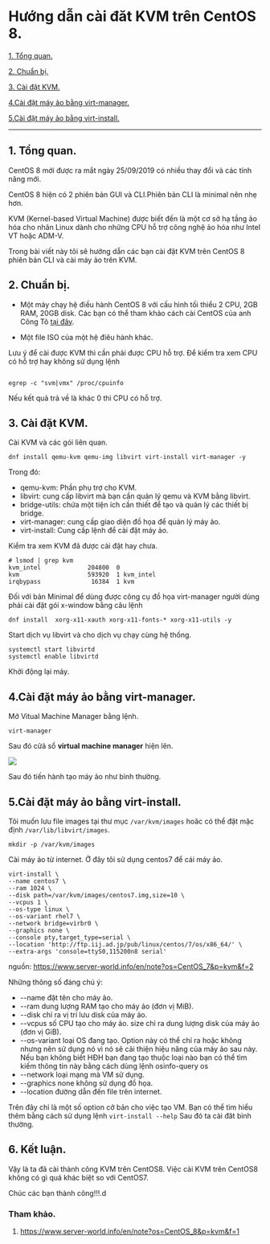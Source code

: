 # Hướng dẫn cài đăt KVM trên CentOS 8.


[1. Tổng quan. ](#1)

[2. Chuẩn bị.](#2)

[3. Cài đặt KVM.](#3)

[4.Cài đặt máy ảo bằng virt-manager.](#4)

[5.Cài đặt máy ảo bằng virt-install.](#5)

---- 
<a name="1"></a>
## 1. Tổng quan. 

CentOS 8 mới được ra mắt ngày 25/09/2019 có nhiều thay đổi và các tính năng mới.

CentOS 8 hiện có 2 phiên bản GUI và CLI.Phiên bản CLI là minimal nên nhẹ hơn.

KVM (Kernel-based Virtual Machine) được biết đến là một cơ sở hạ tầng ảo hóa cho nhân Linux dành cho những CPU hỗ trợ công nghệ ảo hóa như Intel VT hoặc ADM-V.

Trong bài viết này tôi sẽ hướng dẫn các bạn cài đặt KVM trên CentOS 8 phiên bản CLI và cài máy ảo trên KVM.

<a name="2"></a>
## 2. Chuẩn bị.

- Một máy chạy hệ điều hành CentOS 8  với cấu hình tối thiểu 2 CPU, 2GB RAM, 20GB disk. Các bạn có thể  tham khảo cách cài CentOS của anh Công Tô [tại đây](https://news.cloud365.vn/centos-8-huong-dan-cai-dat-centos-8/).

- Một file ISO của  một hệ điêu hành khác.

Lưu ý để cài được KVM thì cần phải được CPU hỗ trợ. Để kiểm tra xem CPU có hỗ trợ hay không sử dụng lệnh
```

egrep -c "svm|vmx" /proc/cpuinfo
```

Nếu kết quả trả về là khác 0 thì CPU có hỗ trợ.

<a name="3"></a>
## 3. Cài đặt KVM.

Cài KVM và các gói liên quan.

```
dnf install qemu-kvm qemu-img libvirt virt-install virt-manager -y
```

Trong đó:
- qemu-kvm: Phần phụ trợ cho KVM.
- libvirt: cung cấp libvirt mà bạn cần quản lý qemu và KVM bằng libvirt.
- bridge-utils: chứa một tiện ích cần thiết để tạo và quản lý các thiết bị bridge.
- virt-manager: cung cấp giao diện đồ họa để quản lý máy ảo.
- virt-install: Cung cấp lệnh để cài đặt máy ảo.

Kiểm tra xem KVM đã được cài đặt hay chưa.

```
# lsmod | grep kvm
kvm_intel             204800  0
kvm                   593920  1 kvm_intel
irqbypass              16384  1 kvm
```

Đối với bản Minimal để dùng được công cụ đồ họa virt-manager người dùng phải cài đặt gói x-window bằng câu lệnh
```
dnf install  xorg-x11-xauth xorg-x11-fonts-* xorg-x11-utils -y
```
Start dịch vụ libvirt và cho dịch vụ chạy cùng hệ thống.
```
systemctl start libvirtd
systemctl enable libvirtd
```
Khởi động lại máy.

<a name="4"></a>
## 4.Cài đặt máy ảo bằng virt-manager.

Mở Vitual Machine Manager bằng lệnh.
```
virt-manager
```
Sau đó cửả sổ  **virtual machine manager** hiện lên.

![](anhcentos8/anh1.png)

Sau đó tiến hành tạo máy ảo như bình thường.

<a name="5"></a>
## 5.Cài đặt máy ảo bằng virt-install.

Tôi muốn lưu file images tại thư mục ```/var/kvm/images``` hoăc có thể đặt mặc định ```/var/lib/libvirt/images```.
```
mkdir -p /var/kvm/images
```
Cài máy ảo từ internet. Ở đây tôi sử dụng centos7 để cái máy ảo.
```
virt-install \
--name centos7 \
--ram 1024 \
--disk path=/var/kvm/images/centos7.img,size=10 \
--vcpus 1 \
--os-type linux \
--os-variant rhel7 \
--network bridge=virbr0 \
--graphics none \
--console pty,target_type=serial \
--location 'http://ftp.iij.ad.jp/pub/linux/centos/7/os/x86_64/' \
--extra-args 'console=ttyS0,115200n8 serial'
```
nguồn: https://www.server-world.info/en/note?os=CentOS_7&p=kvm&f=2

Những thông số đáng chú ý:

- --name đặt tên cho máy ảo.
- --ram dung lượng RAM tạo cho máy ảo (đơn vị MiB).
- --disk chỉ ra vị trí lưu disk của máy ảo.
- --vcpus số CPU tạo cho máy ảo.
size chỉ ra dung lượng disk của máy ảo (đơn vị GiB).
- --os-variant loại OS đang tạo. Option này có thể chỉ ra hoặc không nhưng nên sử dụng nó vì nó sẽ cải thiện hiệu năng của máy ảo sau này. Nếu bạn không biết HĐH bạn đang tạo thuộc loại nào bạn có thể tìm kiếm thông tin này bằng cách dùng lệnh osinfo-query os
- --network loại mạng mà VM sử dụng.
- --graphics none không sử dụng đồ họa.
- --location đường dẫn đến file trên internet.

Trên đây chỉ là một số option cở bản cho việc tạo VM. Bạn có thể tìm hiểu thêm bằng cách sử dụng lệnh ```virt-install --help```
Sau đó ta cài đăt bình thường.

## 6. Kết luận.
 Vậy là ta đã cài thành công KVM trên CentOS8.
 Việc cài KVM trên  CentOS8 không có gì quá  khác biệt so với CentOS7.

 Chúc các bạn thành công!!!.d

### Tham khảo.
1. https://www.server-world.info/en/note?os=CentOS_8&p=kvm&f=1




